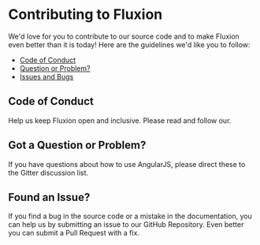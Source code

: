 # Contributing to Fluxion

We'd love for you to contribute to our source code and to make Fluxion even better than it is
today! Here are the guidelines we'd like you to follow:

 - [Code of Conduct](#coc)
 - [Question or Problem?](#question)
 - [Issues and Bugs](#issue)

## <a name="coc"></a> Code of Conduct

Help us keep Fluxion open and inclusive. Please read and follow our.

## <a name="question"></a> Got a Question or Problem?

If you have questions about how to use AngularJS, please direct these to the Gitter
discussion list.

## <a name="issue"></a> Found an Issue?

If you find a bug in the source code or a mistake in the documentation, you can help us by
submitting an issue to our GitHub Repository. Even better you can submit a Pull Request
with a fix.
